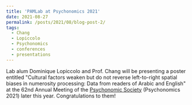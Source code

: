 ```yaml
---
title: 'PAMLab at Psychonomics 2021'
date: 2021-08-27
permalink: /posts/2021/08/blog-post-2/
tags:
  - Chang
  - Lopiccolo
  - Psychonomics
  - conferences
  - presentations
---
```


Lab alum Dominique Lopiccolo and Prof. Chang will be presenting a poster entitled "Cultural factors weaken but do not reverse left-to-right spatial biases in numerosity processing: Data from readers of Arabic and English" at the 62nd Annual Meeting of the <a href="https://www.psychonomic.org/" target="_blank" rel="noreferrer noopener">Psychonomic Society</a> (Psychonomics 2021) later this year. Congratulations to them!
